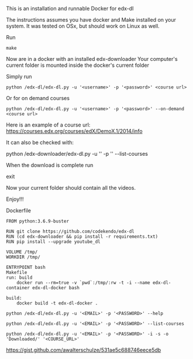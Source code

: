 This is an installation and runnable Docker for edx-dl

The instructions assumes you have docker and Make installed on your system. It was tested on OSx, but should work on Linux as well.

Run

`make`

Now are in a docker with an installed edx-downloader Your computer's current folder is mounted inside the docker's current folder

Simply run

`python /edx-dl/edx-dl.py -u '<username>' -p '<password>' <course url>`

Or for on demand courses

`python /edx-dl/edx-dl.py -u '<username>' -p '<password>' --on-demand <course url>`

Here is an example of a course url: https://courses.edx.org/courses/edX/DemoX.1/2014/info

It can also be checked with:

python /edx-downloader/edx-dl.py -u '<username>' -p '<password>' --list-courses

When the download is complete run

exit

Now your current folder should contain all the videos.

Enjoy!!!


Dockerfile


```
FROM python:3.6.9-buster

RUN git clone https://github.com/codekendo/edx-dl
RUN (cd edx-downloader && pip install -r requirements.txt)
RUN pip install --upgrade youtube_dl

VOLUME /tmp/
WORKDIR /tmp/

ENTRYPOINT bash
Makefile
run: build
	docker run --rm=true -v `pwd`:/tmp/:rw -t -i --name edx-dl-container edx-dl-docker bash

build:
	docker build -t edx-dl-docker .
```

`python /edx-dl/edx-dl.py -u '<EMAIL>' -p '<PASSWORD>' --help`

`python /edx-dl/edx-dl.py -u '<EMAIL>' -p '<PASSWORD>' --list-courses`

`python /edx-dl/edx-dl.py -u '<EMAIL>' -p '<PASSWORD>' -i -s -o 'Downloaded/' '<COURSE_URL>'`


https://gist.github.com/awalterschulze/531ae5c688746eece5db


